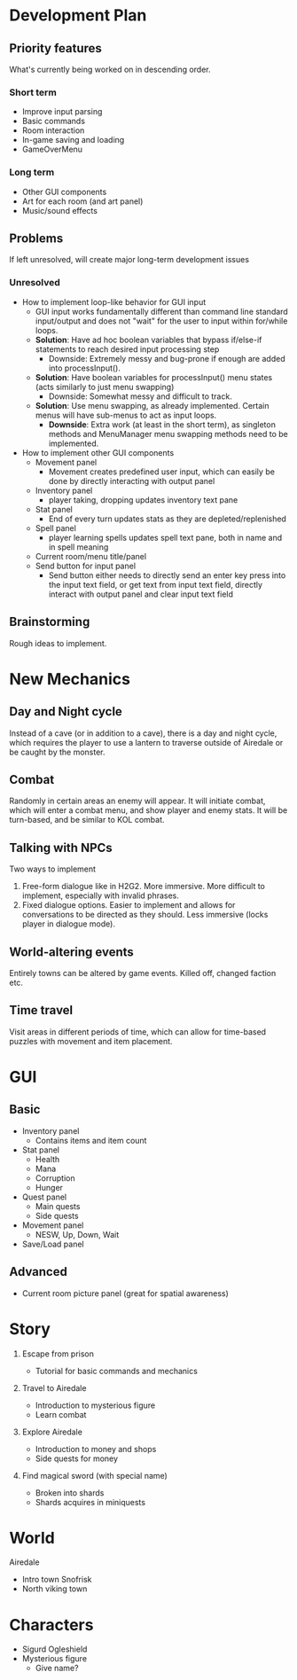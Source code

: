 Development Plan
================

Priority features
-----------------
What's currently being worked on in descending order.
### Short term
- Improve input parsing
- Basic commands
- Room interaction
- In-game saving and loading
- GameOverMenu
### Long term
- Other GUI components
- Art for each room (and art panel)
- Music/sound effects



Problems
--------
If left unresolved, will create major long-term development issues
### Unresolved
- How to implement loop-like behavior for GUI input
    - GUI input works fundamentally different than command line standard input/output and does not "wait" for the user to input within for/while loops.
    - **Solution**: Have ad hoc boolean variables that bypass if/else-if statements to reach desired input processing step
        - Downside: Extremely messy and bug-prone if enough are added into processInput().
    - **Solution**: Have boolean variables for processInput() menu states (acts similarly to just menu swapping)
        - Downside: Somewhat messy and difficult to track.
    - **Solution**: Use menu swapping, as already implemented. Certain menus will have sub-menus to act as input loops.
        - **Downside**: Extra work (at least in the short term), as singleton methods and MenuManager menu swapping methods need to be implemented.
- How to implement other GUI components
    - Movement panel
        - Movement creates predefined user input, which can easily be done by directly interacting with output panel
    - Inventory panel
        - player taking, dropping updates inventory text pane
    - Stat panel
        - End of every turn updates stats as they are depleted/replenished
    - Spell panel
        - player learning spells updates spell text pane, both in name and in spell meaning
    - Current room/menu title/panel
    - Send button for input panel
        - Send button either needs to directly send an enter key press into the input text field, or get text from input text field, directly interact with output panel and clear input text field



Brainstorming
-------------
Rough ideas to implement.
# New Mechanics
## Day and Night cycle
Instead of a cave (or in addition to a cave), there is a day and night cycle, which requires the player to use a lantern to traverse outside of Airedale or be caught by the monster.
## Combat
Randomly in certain areas an enemy  will appear. It will initiate combat, which will enter a combat menu, and show player and enemy stats. It will be turn-based, and be similar to KOL combat.
## Talking with NPCs
Two ways to implement
1. Free-form dialogue like in H2G2. More immersive. More difficult to implement, especially with invalid phrases.
2. Fixed dialogue options. Easier to implement and allows for conversations to be directed as they should. Less immersive (locks player in dialogue mode).
## World-altering events
Entirely towns can be altered by game events. Killed off, changed faction etc.
## Time travel
Visit areas in different periods of time, which can allow for time-based puzzles with movement and item placement.

# GUI
## Basic
- Inventory panel
    - Contains items and item count
- Stat panel
    - Health
    - Mana
    - Corruption
    - Hunger
- Quest panel
    - Main quests
    - Side quests
- Movement panel
    - NESW, Up, Down, Wait
- Save/Load panel
## Advanced
- Current room picture panel (great for spatial awareness)
# Story
1. Escape from prison
    - Tutorial for basic commands and mechanics

2. Travel to Airedale
    - Introduction to mysterious figure
    - Learn combat

3. Explore Airedale
    - Introduction to money and shops
    - Side quests for money

4. Find magical sword (with special name)
    - Broken into shards
    - Shards acquires in miniquests
# World
Airedale
- Intro town
Snofrisk
- North viking town

# Characters
- Sigurd Ogleshield
- Mysterious figure
    - Give name?
